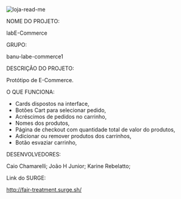 ![loja-read-me](https://user-images.githubusercontent.com/80927197/135696832-94aa5d3e-b6a2-46a4-b980-da79b5065134.png)


NOME DO PROJETO:

labE-Commerce

GRUPO:

banu-labe-commerce1

DESCRIÇÃO DO PROJETO:

Protótipo de E-Commerce.

O QUE FUNCIONA:

- Cards dispostos na interface,
- Botões Cart para selecionar pedido,
- Acréscimos de pedidos no carrinho,
- Nomes dos produtos,
- Página de checkout com quantidade total de valor do produtos,
- Adicionar ou remover produtos dos carrinhos,
- Botão esvaziar carrinho,


DESENVOLVEDORES:

Caio Chamarelli; 
João H Junior; 
Karine Rebelatto; 


Link do SURGE:

http://fair-treatment.surge.sh/

